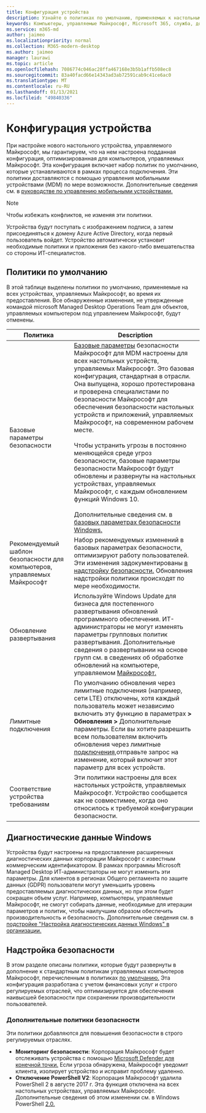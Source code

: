 ```yaml
---
title: Конфигурация устройства
description: Узнайте о политиках по умолчанию, применяемых к настольным устройствам, управляемым Майкрософт.
keywords: Компьютеры, управляемые Майкрософт, Microsoft 365, служба, документация
ms.service: m365-md
author: jaimeo
ms.localizationpriority: normal
ms.collection: M365-modern-desktop
ms.author: jaimeo
manager: laurawi
ms.topic: article
ms.openlocfilehash: 7086774c046ac28ffa467168e3b5b1affb508ec8
ms.sourcegitcommit: 83a40facd66e14343ad3ab72591cab9c41ce6ac0
ms.translationtype: MT
ms.contentlocale: ru-RU
ms.lasthandoff: 01/13/2021
ms.locfileid: "49840336"
---
```

# <a name="device-configuration"></a>Конфигурация устройства


<!--This topic is the target for a "Learn more" link in the Enterprise Agreement (aka.ms/dev-config); do not delete.-->

<!-- Device configuration and Security Addendum-->

При настройке нового настольного устройства, управляемого Майкрософт, мы гарантируем, что на нем настроена подданная конфигурация, оптимизированная для компьютеров, управляемых Майкрософт. Эта конфигурация включает набор политик по умолчанию, которые устанавливаются в рамках процесса подключения. Эти политики доставляются с помощью управления мобильными устройствами (MDM) по мере возможности. Дополнительные сведения см. в [руководстве по управлению мобильными устройствами.](https://docs.microsoft.com/windows/client-management/mdm/) 

>[!NOTE]
>Чтобы избежать конфликтов, не изменяя эти политики.

Устройства будут поступать с изображением подписи, а затем присоединяться к домену Azure Active Directory, когда первый пользователь войдет. Устройство автоматически установит необходимые политики и приложения без какого-либо вмешательства со стороны ИТ-специалистов.

## <a name="default-policies"></a>Политики по умолчанию

В этой таблице выделены политики по умолчанию, применяемые на всех устройствах, управляемых Майкрософт, во время их предоставления. Все обнаруженные изменения, не утвержденные командой microsoft Managed Desktop Operations Team для объектов, управляемых компьютером под управлением Майкрософт, будут отменены.

Политика | Description
--- | ---
Базовые параметры безопасности | [Базовые параметры](https://docs.microsoft.com/windows/device-security/windows-security-baselines) безопасности Майкрософт для MDM настроены для всех настольных устройств, управляемых Майкрософт. Это базовая конфигурация, стандартная в отрасли. Она выпущена, хорошо протестирована и проверена специалистами по безопасности Майкрософт для обеспечения безопасности настольных устройств и приложений, управляемых Майкрософт, на современном рабочем месте. <br><br>Чтобы устранить угрозы в постоянно меняющейся среде угроз безопасности, базовые параметры безопасности Майкрософт будут обновлены и развернуты на настольных устройствах, управляемых Майкрософт, с каждым обновлением функций Windows 10.<br><br>Дополнительные сведения см. в [базовых параметрах безопасности Windows.](https://docs.microsoft.com/windows/security/threat-protection/windows-security-baselines)
Рекомендуемый шаблон безопасности для компьютеров, управляемых Майкрософт | Набор рекомендуемых изменений в базовых параметрах безопасности, оптимизируют работу пользователей.  Эти изменения задокументированы [в надстройку безопасности.](#security-addendum) Обновления надстройки политики происходят по мере необходимости.  
Обновление развертывания | Используйте Windows Update для бизнеса для постепенного развертывания обновлений программного обеспечения. ИТ-администраторы не могут изменять параметры групповых политик развертывания. Дополнительные сведения о развертывании на основе групп см. в сведениях об обработке обновлений на компьютере, управляемом [Майкрософт.](updates.md)
Лимитные подключения | По умолчанию обновления через лимитные подключения (например, сети LTE) отключены, хотя каждый пользователь может независимо включить эту функцию в параметрах **> Обновления >** Дополнительные параметры. Если вы хотите разрешить всем пользователям включить обновления через лимитные [подключения,](../working-with-managed-desktop/admin-support.md)отправьте запрос на изменение, который включит этот параметр для всех устройств.
| Соответствие устройства требованиям | Эти политики настроены для всех настольных устройств, управляемых Майкрософт. Устройство сообщается как не совместимее, когда оно относилось к требуемой конфигурации безопасности.

## <a name="windows-diagnostic-data"></a>Диагностические данные Windows

 Устройства будут настроены на предоставление расширенных диагностических данных корпорации Майкрософт с известным коммерческим идентификатором. В рамках программы Microsoft Managed Desktop ИТ-администраторы не могут изменить эти параметры. Для клиентов в регионах Общего регламента по защите данных (GDPR) пользователи могут уменьшить уровень предоставляемых диагностических данных, но при этом будет сокращен объем услуг. Например, компьютеры, управляемые Майкрософт, не смогут собирать данные, необходимые для итерации параметров и политик, чтобы наилучшим образом обеспечить производительность и безопасность. Дополнительные сведения см. в [подстройке "Настройка диагностических данных Windows" в организации.](https://docs.microsoft.com/windows/privacy/configure-windows-diagnostic-data-in-your-organization#enhanced-level)

## <a name="security-addendum"></a>Надстройка безопасности

 В этом разделе описаны политики, которые будут развернуты в дополнение к стандартным политикам управляемых компьютеров Майкрософт, перечисленным в политиках [по умолчанию.](#default-policies) Эта конфигурация разработана с учетом финансовых услуг и строго регулируемых отраслей, что оптимизируется для обеспечения наивысшей безопасности при сохранении производительности пользователей.

 ### <a name="additional-security-policies"></a>Дополнительные политики безопасности

 Эти политики добавляются для повышения безопасности в строго регулируемых отраслях. 
 - **Мониторинг безопасности:** Корпорация Майкрософт будет отслеживать устройства с помощью [Microsoft Defender для конечной точки.](https://docs.microsoft.com/windows/security/threat-protection/windows-defender-atp/windows-defender-advanced-threat-protection) Если угроза обнаружена, Майкрософт уведомит клиента, изолирует устройство и исправит проблему удаленно. 
 - **Отключение PowerShell V2**: Корпорация Майкрософт удалила PowerShell 2 в августе 2017 г. Эта функция отключена на всех настольных устройствах, управляемых Майкрософт. Дополнительные сведения об этом изменении см. в Windows PowerShell [2.0.](https://devblogs.microsoft.com/powershell/windows-powershell-2-0-deprecation/)
